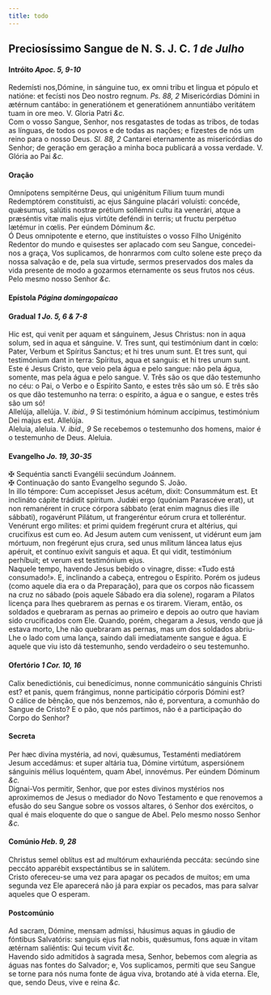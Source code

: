 ```yaml
---
title: todo
---
```

<h2 class="text-center">Preciosíssimo Sangue de N. S. J. C. <em>1 de Julho</em></h2>

<h4 class="text-center">Intróito <em>Apoc. 5, 9-10</em></h4>
<div class="container-fluid">
<div class="row">
<div class="dropcap text-justify">
Redemísti nos,Dómine, in sánguine tuo, ex omni tribu et lingua et pópulo et natióne: et fecísti nos Deo nostro regnum. <em>Ps. 88, 2</em> Misericórdias Dómini in ætérnum cantábo: in generatiónem et generatiónem annuntiábo veritátem tuam in ore meo.
V. Gloria Patri <em>&c.</em>
</div>
<div class="dropcap text-justify">
Com o vosso Sangue, Senhor, nos resgatastes de todas as tribos, de todas as línguas, de todos os povos e de todas as nações; e fizestes de nós um reino para o nosso Deus. <em>Sl. 88, 2</em> Cantarei eternamente as misericórdias do Senhor; de geração em geração a minha boca publicará a vossa verdade.
V. Glória ao Pai <em>&c.</em>
</div>
</div>
</div>

<h4 class="text-center">Oração</h4>
<div class="container-fluid">
<div class="row">
<div class="dropcap text-justify">
Omnípotens sempitérne Deus, qui unigénitum Fílium tuum mundi Redemptórem constituísti, ac ejus Sánguine placári voluísti: concéde, quǽsumus, salútis nostræ prétium sollémni cultu ita venerári, atque a præséntis vitæ malis ejus virtúte deféndi in terris; ut fructu perpétuo lætémur in cœlis. Per eúndem Dóminum <em>&c.</em>
</div>
<div class="dropcap text-justify">
Ó Deus omnipotente e eterno, que instituístes o vosso Filho Unigénito Redentor do mundo e quisestes ser aplacado com seu Sangue, concedei-nos a graça, Vos suplicamos, de honrarmos com culto solene este preço da nossa salvação e de, pela sua virtude, sermos preservados dos males da vida presente de modo a gozarmos eternamente os seus frutos nos céus. Pelo mesmo nosso Senhor <em>&c.</em>
</div>
</div>
</div>

<h4 class="text-center">Epístola <em>Página domingopaicao</em></h4>

<h4 class="text-center">Gradual <em>1 Jo. 5, 6 & 7-8</em></h4>
<div class="container-fluid">
<div class="row">
<div class="dropcap text-justify">
Hic est, qui venit per aquam et sánguinem, Jesus Christus: non in aqua solum, sed in aqua et sánguine. V. Tres sunt, qui testimónium dant in cœlo: Pater, Verbum et Spíritus Sanctus; et hi tres unum sunt. Et tres sunt, qui testimónium dant in terra: Spíritus, aqua et sanguis: et hi tres unum sunt.
</div>
<div class="dropcap text-justify">
Este é Jesus Cristo, que veio pela água e pelo sangue: não pela água, somente, mas pela água e pelo sangue. V. Três são os que dão testemunho no céu: o Pai, o Verbo e o Espírito Santo, e estes três são um só. E três são os que dão testemunho na terra: o espírito, a água e o sangue, e estes três são um só!
</div>
<div class="text-justify">
Allelúja, allelúja. V. <em>ibid., 9</em> Si testimónium hóminum accípimus, testimónium Dei majus est. Allelúja.
</div>
<div class="text-justify">
Aleluia, aleluia. V. <em>ibid., 9</em> Se recebemos o testemunho dos homens, maior é o testemunho de Deus. Aleluia.
</div>
</div>
</div>

<h4 class="text-center">Evangelho <em>Jo. 19, 30-35</em></h4>
<div class="container-fluid">
<div class="row">
<div class="text-justify">
<span class="text-danger">&#10016;</span> Sequéntia sancti Evangélii secúndum Joánnem.
</div>
<div class="text-justify">
<span class="text-danger">&#10016;</span> Continuação do santo Evangelho segundo S. João.
</div>
<div class="dropcap text-justify">
In illo témpore: Cum accepísset Jesus acétum, dixit: Consummátum est. Et inclináto cápite trádidit spíritum. Judǽi ergo (quóniam Parascéve erat), ut non remanérent in cruce córpora sábbato (erat enim magnus dies ille sábbati), rogavérunt Pilátum, ut frangeréntur eórum crura et tolleréntur. Venérunt ergo mílites: et primi quidem fregérunt crura et altérius, qui crucifíxus est cum eo. Ad Jesum autem cum venissent, ut vidérunt eum jam mórtuum, non fregérunt ejus crura, sed unus mílitum láncea latus ejus apéruit, et contínuo exívit sanguis et aqua. Et qui vidit, testimónium perhíbuit; et verum est testimónium ejus.
</div>
<div class="dropcap text-justify">
Naquele tempo, havendo Jesus bebido o vinagre, disse: «Tudo está consumado!». E, inclinando a cabeça, entregou o Espírito. Porém os judeus (como aquele dia era o da Preparação), para que os corpos não ficassem na cruz no sábado (pois aquele Sábado era dia solene), rogaram a Pilatos licença para lhes quebrarem as pernas e os tirarem. Vieram, então, os soldados e quebraram as pernas ao primeiro e depois ao outro que haviam sido crucificados com Ele. Quando, porém, chegaram a Jesus, vendo que já estava morto, Lhe não quebraram as pernas, mas um dos soldados abriu-Lhe o lado com uma lança, saindo dali imediatamente sangue e água. E aquele que viu isto dá testemunho, sendo verdadeiro o seu testemunho.
</div>
</div>
</div>

<h4 class="text-center">Ofertório <em>1 Cor. 10, 16</em></h4>
<div class="container-fluid">
<div class="row">
<div class="dropcap text-justify">
Calix benedictiónis, cui benedícimus, nonne communicátio sánguinis Christi est? et panis, quem frángimus, nonne participátio córporis Dómini est?
</div>
<div class="dropcap text-justify">
O cálice de bênção, que nós benzemos, não é, porventura, a comunhão do Sangue de Cristo? E o pão, que nós partimos, não é a participação do Corpo do Senhor?
</div>
</div>
</div>

<h4 class="text-center">Secreta</h4>
<div class="container-fluid">
<div class="row">
<div class="dropcap text-justify">
Per hæc divína mystéria, ad novi, quǽsumus, Testaménti mediatórem Jesum accedámus: et super altária tua, Dómine virtútum, aspersiónem sánguinis mélius loquéntem, quam Abel, innovémus. Per eúndem Dóminum <em>&c.</em>
</div>
<div class="dropcap text-justify">
Dignai-Vos permitir, Senhor, que por estes divinos mystérios nos aproximemos de Jesus o mediador do Novo Testamento e que renovemos a efusão do seu Sangue sobre os vossos altares, ó Senhor dos exércitos, o qual é mais eloquente do que o sangue de Abel. Pelo mesmo nosso Senhor <em>&c.</em>
</div>
</div>
</div>

<h4 class="text-center">Comúnio <em>Heb. 9, 28</em></h4>
<div class="container-fluid">
<div class="row">
<div class="dropcap text-justify">
Christus semel oblítus est ad multórum exhauriénda peccáta: secúndo sine peccáto apparébit exspectántibus se in salútem.
</div>
<div class="dropcap text-justify">
Cristo ofereceu-se uma vez para apagar os pecados de muitos; em uma segunda vez Ele aparecerá não já para expiar os pecados, mas para salvar aqueles que O esperam.
</div>
</div>
</div>

<h4 class="text-center">Postcomúnio</h4>
<div class="container-fluid">
<div class="row">
<div class="dropcap text-justify">
Ad sacram, Dómine, mensam admíssi, háusimus aquas in gáudio de fóntibus Salvatóris: sanguis ejus fiat nobis, quǽsumus, fons aquæ in vitam ætérnam saliéntis: Qui tecum vivit <em>&c.</em>
</div>
<div class="dropcap text-justify">
Havendo sido admitidos à sagrada mesa, Senhor, bebemos com alegria as águas nas fontes do Salvador; e, Vos suplicamos, permiti que seu Sangue se torne para nós numa fonte de água viva, brotando até à vida eterna. Ele, que, sendo Deus, vive e reina <em>&c.</em>
</div>
</div>
</div>
